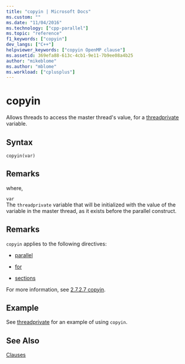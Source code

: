```yaml
---
title: "copyin | Microsoft Docs"
ms.custom: ""
ms.date: "11/04/2016"
ms.technology: ["cpp-parallel"]
ms.topic: "reference"
f1_keywords: ["copyin"]
dev_langs: ["C++"]
helpviewer_keywords: ["copyin OpenMP clause"]
ms.assetid: 369efa88-613c-4cb1-9e11-7b9ee08a4b25
author: "mikeblome"
ms.author: "mblome"
ms.workload: ["cplusplus"]
---
```

# copyin
Allows threads to access the master thread's value, for a [threadprivate](../../../parallel/openmp/reference/threadprivate.md) variable.  
  
## Syntax  
  
```  
copyin(var)  
```  
  
## Remarks  
 where,  
  
 `var`  
 The `threadprivate` variable that will be initialized with the value of the variable in the master thread, as it exists before the parallel construct.  
  
## Remarks  
 `copyin` applies to the following directives:  
  
-   [parallel](../../../parallel/openmp/reference/parallel.md)  
  
-   [for](../../../parallel/openmp/reference/for-openmp.md)  
  
-   [sections](../../../parallel/openmp/reference/sections-openmp.md)  
  
 For more information, see [2.7.2.7 copyin](../../../parallel/openmp/2-7-2-7-copyin.md).  
  
## Example  
 See [threadprivate](../../../parallel/openmp/reference/threadprivate.md) for an example of using `copyin`.  
  
## See Also  
 [Clauses](../../../parallel/openmp/reference/openmp-clauses.md)